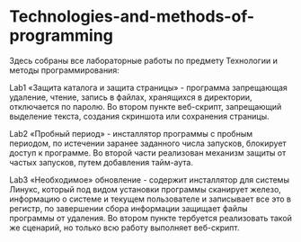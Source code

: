 # Technologies-and-methods-of-programming
Здесь собраны все лабораторные работы по предмету Технологии и методы программирования:

Lab1 «Защита каталога и защита страницы» - программа запрещающая удаление, чтение, запись в файлах, хранящихся в директории, отключается по паролю. Во втором пункте веб-скрипт, запрещающий выделение текста, создания скриншота или сохранения страницы.

Lab2 «Пробный период» - инсталлятор программы с пробным периодом, по истечении заранее заданного числа запусков, блокирует доступ к программе. Во второй части реализован механизм защиты от частых запусков, путем добавления тайм-аута.

Lab3 «Необходимое» обновление - содержит инсталлятор для системы Линукс, который под видом установки программы сканирует железо, информацию о системе и текущем пользователе и записывает все это в регистр, по завершении сбора информации защищает файлы программы от удаления. Во втором пункте тербуется реализовать такой же сценарий, но только всю работу выполняет веб-скрипт.
